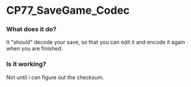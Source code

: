 # CP77_SaveGame_Codec

### What does it do?
It "should" decode your save, so that you can edit it and encode it again when you are finished.
### Is it working?
Not until i can figure out the checksum.
